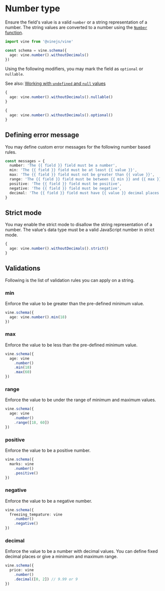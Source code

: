 # Number type

Ensure the field's value is a valid `number` or a string representation of a number. The string values are converted to a number using the [`Number` function](https://developer.mozilla.org/en-US/docs/Web/JavaScript/Reference/Global_Objects/Number).

```ts
import vine from '@vinejs/vine'

const schema = vine.schema({
  age: vine.number().withoutDecimals()
})
```

Using the following modifiers, you may mark the field as `optional` or `nullable`.

See also: [Working with `undefined` and `null` values](../guides/schema_101.md#nullable-and-optional-modifiers)

```ts
{
  age: vine.number().withoutDecimals().nullable()
}
```

```ts
{
  age: vine.number().withoutDecimals().optional()
}
```

## Defining error message

You may define custom error messages for the following number based rules.

```ts
const messages = {
  number: 'The {{ field }} field must be a number',
  min: 'The {{ field }} field must be at least {{ value }}',
  max: 'The {{ field }} field must not be greater than {{ value }}',
  range: 'The {{ field }} field must be between {{ min }} and {{ max }}',
  positive: 'The {{ field }} field must be positive',
  negative: 'The {{ field }} field must be negative',
  decimal: 'The {{ field }} field must have {{ value }} decimal places',
}
```

## Strict mode

You may enable the strict mode to disallow the string representation of a number. The value's data type must be a valid JavaScript number in strict mode.

```ts
{
  age: vine.number().withoutDecimals().strict()
}
```

## Validations

Following is the list of validation rules you can apply on a string.

### min

Enforce the value to be greater than the pre-defined minimum value.

```ts
vine.schema({
  age: vine.number().min(18)
})
```

### max

Enforce the value to be less than the pre-defined minimum value.

```ts
vine.schema({
  age: vine
    .number()
    .min(18)
    .max(60)
})
```

### range

Enforce the value to be under the range of minimum and maximum values.

```ts
vine.schema({
  age: vine
    .number()
    .range([18, 60])
})
```

### positive

Enforce the value to be a positive number.

```ts
vine.schema({
  marks: vine
    .number()
    .positive()
})
```

### negative

Enforce the value to be a negative number.

```ts
vine.schema({
  freezing_tempature: vine
    .number()
    .negative()
})
```

### decimal

Enforce the value to be a number with decimal values. You can define fixed decimal places or give a minimum and maximum range.

```ts
vine.schema({
  price: vine
    .number()
    .decimal([0, 2]) // 9.99 or 9
})
```
